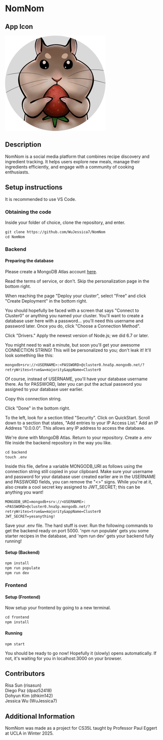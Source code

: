 # NomNom

## App Icon
![NomNom App Icon](./frontend/public/App_Icon.svg)


## Description
NomNom is a social media platform that combines recipe discovery and ingredient tracking. It helps users explore new meals, manage their ingredients efficiently, and engage with a community of cooking enthusiasts.


## Setup instructions

It is recommended to use VS Code.

### Obtaining the code

Inside your folder of choice, clone the repository, and enter.

```
git clone https://github.com/WuJessica7/NomNom
cd NomNom
```

### Backend
#### Preparing the database

Please create a MongoDB Atlas account [here](https://www.mongodb.com/cloud/atlas/register).

Read the terms of service, or don't. Skip the personalization page in the bottom right.

When reaching the page "Deploy your cluster", select "Free" and click "Create Deployment" in the bottom right.

You should hopefully be faced with a screen that says "Connect to Cluster0" or anything you named your cluster. You'll want to create a database user here with a password... you'll need this username and password later. Once you do, click "Choose a Connection Method".

Click "Drivers." Apply the newest version of Node.js; we did 6.7 or later.

You might need to wait a minute, but soon you'll get your awesome CONNECTION STRING! This will be personalized to you; don't leak it! It'll look something like this:

```
mongodb+srv://<USERNAME>:<PASSWORD>@cluster0.hna5p.mongodb.net/?retryWrites=true&w=majority&appName=Cluster0
```

Of course, instead of USERNAME, you'll have your database username there. As for PASSWORD, later you can put the actual password you assigned to your database user earlier.

Copy this connection string. 

Click "Done" in the bottom right.

To the left, look for a section titled "Security". Click on QuickStart. Scroll down to a section that states, "Add entries to your IP Access List." Add an IP Address "0.0.0.0". This allows any IP address to access the database. 

We're done with MongoDB Atlas. Return to your repository. Create a .env file inside the backend repository in the way you like.

```
cd backend
touch .env
```

Inside this file, define a variable MONGODB_URI as follows using the connection string still copied in your clipboard. Make sure your username and password for your database user created earlier are in the USERNAME and PASSWORD fields, you can remove the "<>" signs. While you're at it, also create a cool secret key assigned to JWT_SECRET; this can be anything you want!

```
MONGODB_URI=mongodb+srv://<USERNAME>:<PASSWORD>@cluster0.hna5p.mongodb.net/?retryWrites=true&w=majority&appName=Cluster0
JWT_SECRET=yesanything!
```

Save your .env file. The hard stuff is over. 
Run the following commands to get the backend ready on port 5000. 'npm run populate' gets you some starter recipes in the database, and 'npm run dev' gets your backend fully running!

#### Setup (Backend)
```
npm install
npm run populate
npm run dev
```

### Frontend
#### Setup (Frontend)

Now setup your frontend by going to a new terminal.

```
cd frontend
npm install
```
#### Running
```
npm start
```
You should be ready to go now! Hopefully it (slowly) opens automatically. If not, it's waiting for you in localhost:3000 on your browser.

## Contributors
Risa Sun (risasun)\
Diego Paz (dpaz52418)\
Dohyun Kim (dhkim142)\
Jessica Wu (WuJessica7)

## Additional Information
NomNom was made as a project for CS35L taught by Professor Paul Eggert at UCLA in Winter 2025.
